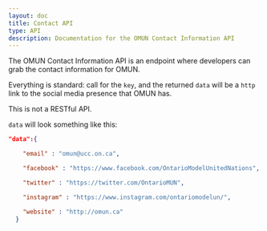 ```yaml
---
layout: doc
title: Contact API
type: API
description: Documentation for the OMUN Contact Information API
---
```


The OMUN Contact Information API is an endpoint where developers can grab the contact information for OMUN.

Everything is standard: call for the `key`, and the returned `data` will be a `http` link to the social media presence that OMUN has.

This is not a RESTful API.

`data` will look something like this:

```json
"data":{

    "email" : "omun@ucc.on.ca",

    "facebook" : "https://www.facebook.com/OntarioModelUnitedNations",

    "twitter" : "https://twitter.com/OntarioMUN",

    "instagram" : "https://www.instagram.com/ontariomodelun/",

    "website" : "http://omun.ca"
  }
```
